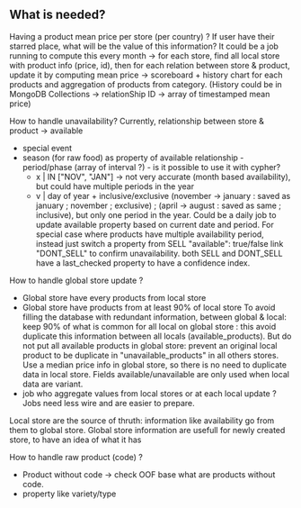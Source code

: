## What is needed?

Having a product mean price per store (per country) ?
If user have their starred place, what will be the value of this information?
It could be a job running to compute this every month -> for each store, find all local store with product info (price, id), then for each relation between store & product, update it by computing mean price -> scoreboard + history chart for each products and aggregation of products from category. (History could be in MongoDB Collections -> relationShip ID -> array of timestamped mean price)

How to handle unavailability? Currently, relationship between store & product -> available
- special event
- season (for raw food)
as property of available relationship - period/phase (array of interval ?) - is it possible to use it with cypher?
  - x | IN ["NOV", "JAN"] -> not very accurate (month based availability), but could have multiple periods in the year
  - v | day of year + inclusive/exclusive (november -> january : saved as january ; november ; exclusive) ; (april -> august : saved as same ; inclusive), but only one period in the year.
Could be a daily job to update available property based on current date and period.
For special case where products have multiple availability period, instead just switch a property from SELL "available": true/false
link "DONT_SELL" to confirm unavailability.
both SELL and DONT_SELL have a last_checked property to have a confidence index.

How to handle global store update ?
 - Global store have every products from local store
 - Global store have products from at least 90% of local store
   To avoid filling the database with redundant information, between global & local: keep 90% of what is common for all local on global store : this avoid duplicate this information between all locals (available_products). But do not put all available products in global store: prevent an original local product to be duplicate in "unavailable_products" in all others stores.
   Use a median price info in global store, so there is no need to duplicate data in local store. Fields available/unavailable are only used when local data are variant.
 - job who aggregate values from local stores or at each local update ? Jobs need less wire and are easier to prepare.

Local store are the source of thruth: information like availability go from them to global store.
Global store information are usefull for newly created store, to have an idea of what it has

How to handle raw product (code) ?
 - Product without code -> check OOF base what are products without code.
 - property like variety/type